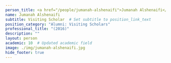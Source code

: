 ```yaml
---
person_title: <a href="/people/jumanah-alshenaifi">Jumanah Alshenaifi</a>
name: Jumanah Alshenaifi
subtitle: Visiting Scholar  # Set subtitle to position_link_text
position_category: "Alumni: Visiting Scholars"
professional_title: "(2016)"
description: ""
layout: person
academic: 10  # Updated academic field
image: ./img/jumanah-alshenaifi.jpg
hide_footer: true
---
```

